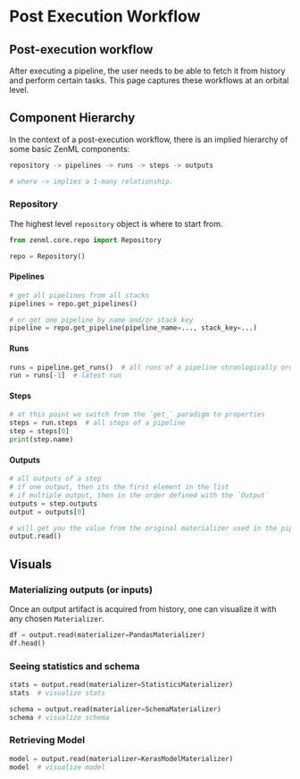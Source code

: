 # Post Execution Workflow

## Post-execution workflow

After executing a pipeline, the user needs to be able to fetch it from history and perform certain tasks. This page captures these workflows at an orbital level.

## Component Hierarchy


In the context of a post-execution workflow, there is an implied hierarchy of some basic ZenML components:

```bash
repository -> pipelines -> runs -> steps -> outputs

# where -> implies a 1-many relationship.
```

### Repository

The highest level `repository` object is where to start from.

```python
from zenml.core.repo import Repository

repo = Repository()
```

#### Pipelines

```python
# get all pipelines from all stacks
pipelines = repo.get_pipelines()  

# or get one pipeline by name and/or stack key
pipeline = repo.get_pipeline(pipeline_name=..., stack_key=...)
```

#### Runs

```python
runs = pipeline.get_runs()  # all runs of a pipeline chronlogically ordered
run = runs[-1]  # latest run
```

#### Steps

```python
# at this point we switch from the `get_` paradigm to properties
steps = run.steps  # all steps of a pipeline
step = steps[0] 
print(step.name)
```

#### Outputs

```python
# all outputs of a step
# if one output, then its the first element in the list
# if multiple output, then in the order defined with the `Output`
outputs = step.outputs 
output = outputs[0]

# will get you the value from the original materializer used in the pipeline
output.read()  
```

## Visuals

### Materializing outputs (or inputs)

Once an output artifact is acquired from history, one can visualize it with any chosen `Materializer`.

```python
df = output.read(materializer=PandasMaterializer)
df.head()
```

### Seeing statistics and schema

```python
stats = output.read(materializer=StatisticsMaterializer)
stats  # visualize stats

schema = output.read(materializer=SchemaMaterializer)
schema # visualize schema
```

### Retrieving Model

```python
model = output.read(materializer=KerasModelMaterializer)
model  # visualize model
```

